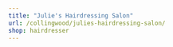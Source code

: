 ```yaml
---
title: "Julie's Hairdressing Salon"
url: /collingwood/julies-hairdressing-salon/
shop: hairdresser
---
```

